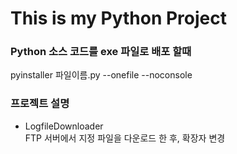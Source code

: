 # This is my Python Project

### Python 소스 코드를 exe 파일로 배포 할때
pyinstaller 파일이름.py --onefile --noconsole


### 프로젝트 설명
- LogfileDownloader  
  FTP 서버에서 지정 파일을 다운로드 한 후, 확장자 변경  
